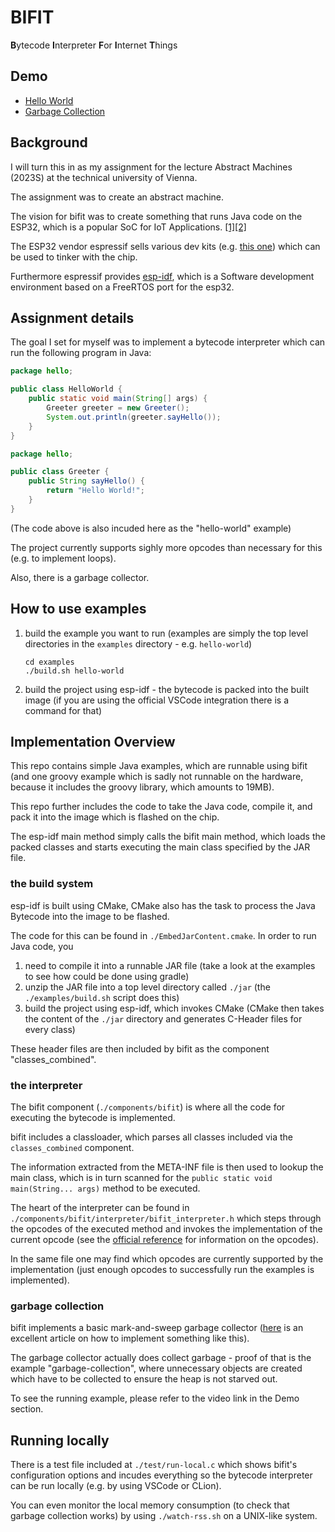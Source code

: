 # BIFIT

**B**ytecode **I**nterpreter **F**or **I**nternet **T**hings

## Demo
- [Hello World](https://youtu.be/p13rb7PnpW0)
- [Garbage Collection](https://youtu.be/W1QmoSAzkl8)

## Background
I will turn this in as my assignment for the lecture Abstract Machines (2023S) at the technical university of Vienna.

The assignment was to create an abstract machine.

The vision for bifit was to create something that runs Java code on the ESP32, which is a popular SoC for IoT Applications. [[1]](https://en.wikipedia.org/wiki/ESP32)[[2]](https://www.espressif.com/en/products/socs/esp32)

The ESP32 vendor espressif sells various dev kits (e.g. [this one](https://docs.espressif.com/projects/esp-idf/en/latest/esp32c3/hw-reference/esp32c3/user-guide-devkitc-02.html)) which can be used to tinker with the chip.

Furthermore espressif provides [esp-idf](https://docs.espressif.com/projects/esp-idf/en/latest/esp32/get-started/), which is a Software development environment based on a FreeRTOS port for the esp32.

## Assignment details
The goal I set for myself was to implement a bytecode interpreter which can run the following program in Java:

```java
package hello;

public class HelloWorld {
    public static void main(String[] args) {
        Greeter greeter = new Greeter();
        System.out.println(greeter.sayHello());
    }
}
```
```java
package hello;

public class Greeter {
    public String sayHello() {
        return "Hello World!";
    }
}
```
(The code above is also incuded here as the "hello-world" example)

The project currently supports sighly more opcodes than necessary for this (e.g. to implement loops).

Also, there is a garbage collector.

## How to use examples
1. build the example you want to run (examples are simply the top level directories in the `examples` directory - e.g. `hello-world`)
    ```
    cd examples
    ./build.sh hello-world
    ```
2. build the project using esp-idf - the bytecode is packed into the built image (if you are using the official VSCode integration there is a command for that)

## Implementation Overview
This repo contains simple Java examples, which are runnable using bifit (and one groovy example which is sadly not runnable on the hardware, because it includes the groovy library, which amounts to 19MB).

This repo further includes the code to take the Java code, compile it, and pack it into the image which is flashed on the chip.

The esp-idf main method simply calls the bifit main method, which loads the packed classes and starts executing the main class specified by the JAR file.

### the build system
esp-idf is built using CMake, CMake also has the task to process the Java Bytecode into the image to be flashed.

The code for this can be found in `./EmbedJarContent.cmake`. In order to run Java code, you 
1. need to compile it into a runnable JAR file (take a look at the examples to see how could be done using gradle)
2. unzip the JAR file into a top level directory called `./jar` (the `./examples/build.sh` script does this)
3. build the project using esp-idf, which invokes CMake (CMake then takes the content of the `./jar` directory and generates C-Header files for every class)

These header files are then included by bifit as the component "classes_combined".

### the interpreter
The bifit component (`./components/bifit`) is where all the code for executing the bytecode is implemented.

bifit includes a classloader, which parses all classes included via the `classes_combined` component.

The information extracted from the META-INF file is then used to lookup the main class, which is in turn scanned for the `public static void main(String... args)` method to be executed.

The heart of the interpreter can be found in `./components/bifit/interpreter/bifit_interpreter.h` which steps through the opcodes of the executed method and invokes the implementation of the current opcode (see the [official reference](https://docs.oracle.com/javase/specs/jvms/se11/html/jvms-6.html) for information on the opcodes).

In the same file one may find which opcodes are currently supported by the implementation (just enough opcodes to successfully run the examples is implemented).

### garbage collection
bifit implements a basic mark-and-sweep garbage collector ([here](https://journal.stuffwithstuff.com/2013/12/08/babys-first-garbage-collector/) is an excellent article on how to implement something like this).

The garbage collector actually does collect garbage - proof of that is the example "garbage-collection", where unnecessary objects are created which have to be collected to ensure the heap is not starved out.

To see the running example, please refer to the video link in the Demo section.

## Running locally
There is a test file included at `./test/run-local.c` which shows bifit's configuration options and incudes everything so the bytecode interpreter can be run locally (e.g. by using VSCode or CLion).

You can even monitor the local memory consumption (to check that garbage collection works) by using `./watch-rss.sh` on a UNIX-like system.